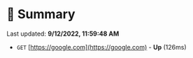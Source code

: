 # 📖 Summary
Last updated: **9/12/2022, 11:59:48 AM**

- `GET` [https://google.com](https://google.com) - **Up** (126ms)
